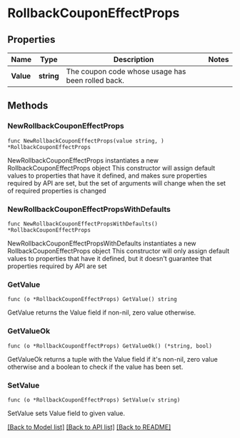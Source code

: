 # RollbackCouponEffectProps

## Properties

Name | Type | Description | Notes
------------ | ------------- | ------------- | -------------
**Value** | **string** | The coupon code whose usage has been rolled back. | 

## Methods

### NewRollbackCouponEffectProps

`func NewRollbackCouponEffectProps(value string, ) *RollbackCouponEffectProps`

NewRollbackCouponEffectProps instantiates a new RollbackCouponEffectProps object
This constructor will assign default values to properties that have it defined,
and makes sure properties required by API are set, but the set of arguments
will change when the set of required properties is changed

### NewRollbackCouponEffectPropsWithDefaults

`func NewRollbackCouponEffectPropsWithDefaults() *RollbackCouponEffectProps`

NewRollbackCouponEffectPropsWithDefaults instantiates a new RollbackCouponEffectProps object
This constructor will only assign default values to properties that have it defined,
but it doesn't guarantee that properties required by API are set

### GetValue

`func (o *RollbackCouponEffectProps) GetValue() string`

GetValue returns the Value field if non-nil, zero value otherwise.

### GetValueOk

`func (o *RollbackCouponEffectProps) GetValueOk() (*string, bool)`

GetValueOk returns a tuple with the Value field if it's non-nil, zero value otherwise
and a boolean to check if the value has been set.

### SetValue

`func (o *RollbackCouponEffectProps) SetValue(v string)`

SetValue sets Value field to given value.



[[Back to Model list]](../README.md#documentation-for-models) [[Back to API list]](../README.md#documentation-for-api-endpoints) [[Back to README]](../README.md)


